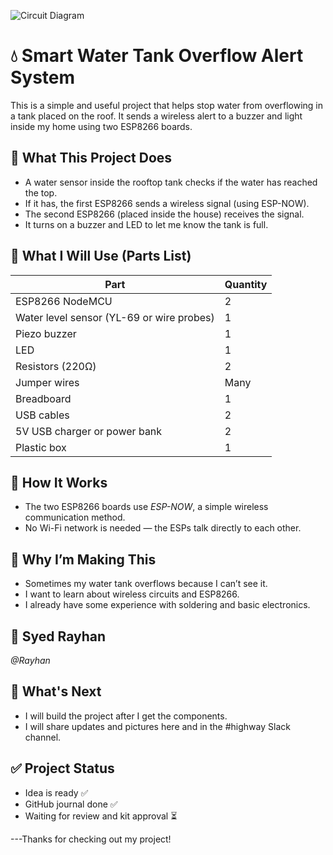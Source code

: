 ![Circuit Diagram](circuit-diagram.jpg)

# 💧 Smart Water Tank Overflow Alert System

This is a simple and useful project that helps stop water from overflowing in a tank placed on the roof. It sends a wireless alert to a buzzer and light inside my home using two ESP8266 boards.

## 🌟 What This Project Does

- A water sensor inside the rooftop tank checks if the water has reached the top.
- If it has, the first ESP8266 sends a wireless signal (using ESP-NOW).
- The second ESP8266 (placed inside the house) receives the signal.
- It turns on a buzzer and LED to let me know the tank is full.

## 🔧 What I Will Use (Parts List)

| Part                          | Quantity |
|-------------------------------|----------|
| ESP8266 NodeMCU               | 2        |
| Water level sensor (YL-69 or wire probes) | 1        |
| Piezo buzzer                  | 1        |
| LED                           | 1        |
| Resistors (220Ω)              | 2        |
| Jumper wires                  | Many     |
| Breadboard                    | 1        |
| USB cables                    | 2        |
| 5V USB charger or power bank  | 2        |
| Plastic box                   | 1        |

## 📡 How It Works

- The two ESP8266 boards use *ESP-NOW*, a simple wireless communication method.
- No Wi-Fi network is needed — the ESPs talk directly to each other.

## 🧠 Why I’m Making This

- Sometimes my water tank overflows because I can’t see it.
- I want to learn about wireless circuits and ESP8266.
- I already have some experience with soldering and basic electronics.

## 👤 Syed Rayhan

*@Rayhan*

## 🚧 What's Next

- I will build the project after I get the components.
- I will share updates and pictures here and in the #highway Slack channel.

## ✅ Project Status

- Idea is ready ✅  
- GitHub journal done ✅  
- Waiting for review and kit approval ⏳

---Thanks for checking out my project!
